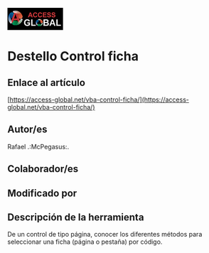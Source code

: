 ﻿![Access-global](/blob/main/Images/Logo1.png)
# Destello Control ficha
## Enlace al artículo
[https://access-global.net/vba-control-ficha/](https://access-global.net/vba-control-ficha/)
## Autor/es
Rafael .:McPegasus:.
## Colaborador/es

## Modificado por

## Descripción de la herramienta
De un control de tipo página, conocer los diferentes métodos para seleccionar una ficha (página o pestaña) por código.


